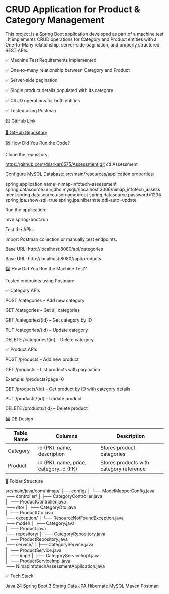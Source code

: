 # CRUD Application for Product & Category Management

This project is a Spring Boot application developed as part of a machine test . It implements CRUD operations for Category and Product entities with a One-to-Many relationship, server-side pagination, and properly structured REST APIs.

✅ Machine Test Requirements Implemented

✅ One-to-many relationship between Category and Product

✅ Server-side pagination

✅ Single product details populated with its category

✅ CRUD operations for both entities

✅ Tested using Postman

1️⃣ GitHub Link

[🔗 GitHub Repository](https://github.com/dsarkar6575/Assessment)

2️⃣ How Did You Run the Code?

Clone the repository:

https://github.com/dsarkar6575/Assessment.git
cd Assessment

Configure MySQL Database:
src/main/resources/application.properties:

spring.application.name=nimap-infotech-assessment
spring.datasource.url=jdbc:mysql://localhost:3306/nimap_infotech_assessment
spring.datasource.username=root
spring.datasource.password=1234
spring.jpa.show-sql=true
spring.jpa.hibernate.ddl-auto=update

Run the application:

mvn spring-boot:run

Test the APIs:

Import Postman collection or manually test endpoints.

Base URL: http://localhost:8080/api/categories

Base URL: http://localhost:8080//api/products


3️⃣ How Did You Run the Machine Test?

Tested endpoints using Postman:

✅ Category APIs

POST /categories – Add new category

GET /categories – Get all categories

GET /categories/{id} – Get category by ID

PUT /categories/{id} – Update category

DELETE /categories/{id} – Delete category

✅ Product APIs

POST /products – Add new product 

GET /products – List products with pagination

Example: /products?page=0

GET /products/{id} – Get product by ID with category details

PUT /products/{id} – Update product

DELETE /products/{id} – Delete product

4️⃣ DB Design

| Table Name | Columns                       | Description                  |
|------------|-------------------------------|------------------------------|
| Category   | id (PK), name, description    | Stores product categories     |
| Product    | id (PK), name, price, category_id (FK) | Stores products with category reference |


📁 Folder Structure

src/main/java/com/nimap/
├── config/
│   └── ModelMapperConfig.java                  
├── controller/
│   ├── CategoryController.java                 
│   └── ProductController.java                  
├── dto/
│   ├── CategoryDto.java                       
│   └── ProductDto.java                        
├── exception/
│   └── ResourceNotFoundException.java         
├── model/
│   ├── Category.java                          
│   └── Product.java                           
├── repository/
│   ├── CategoryRepository.java                 
│   └── ProductRepository.java                  
├── service/
│   ├── CategoryService.java                    
│   ├── ProductService.java                    
│   └── impl/
│       ├── CategoryServiceImpl.java            
│       └── ProductServiceImpl.java            
└── NimapInfotechAssessmentApplication.java                      




✅ Tech Stack

Java 24
Spring Boot 3
Spring Data JPA
Hibernate
MySQL
Maven
Postman
